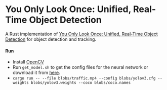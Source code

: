 # You Only Look Once: Unified, Real-Time Object Detection
A Rust implementation of [You Only Look Once: Unified, Real-Time Object Detection](https://arxiv.org/abs/1506.02640) for object detection and tracking.

#### Run
* Install [OpenCV](https://opencv.org/)
* Run `get_model.sh` to get the config files for the neural network or download it from [here](https://pjreddie.com/darknet/yolo/).
* `cargo run -- --file blobs/traffic.mp4 --config blobs/yolov3.cfg --weights blobs/yolov3.weights --coco blobs/coco.names`
